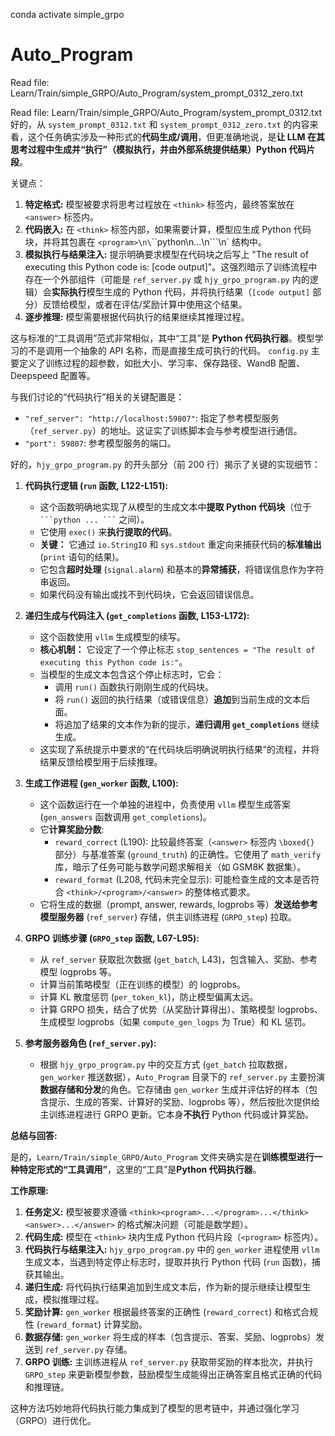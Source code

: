 conda activate simple_grpo


# Auto_Program
Read file: Learn/Train/simple_GRPO/Auto_Program/system_prompt_0312_zero.txt

Read file: Learn/Train/simple_GRPO/Auto_Program/system_prompt_0312.txt
好的，从 `system_prompt_0312.txt` 和 `system_prompt_0312_zero.txt` 的内容来看，这个任务确实涉及一种形式的**代码生成/调用**，但更准确地说，是**让 LLM 在其思考过程中生成并“执行”（模拟执行，并由外部系统提供结果）Python 代码片段**。

关键点：

1.  **特定格式:** 模型被要求将思考过程放在 `<think>` 标签内，最终答案放在 `<answer>` 标签内。
2.  **代码嵌入:** 在 `<think>` 标签内部，如果需要计算，模型应生成 Python 代码块，并将其包裹在 `<program>\n\`\`\`python\n...\n\`\`\`\n</program>` 结构中。
3.  **模拟执行与结果注入:** 提示明确要求模型在代码块之后写上 "The result of executing this Python code is: \[code output]"。这强烈暗示了训练流程中存在一个外部组件（可能是 `ref_server.py` 或 `hjy_grpo_program.py` 内的逻辑）会**实际执行**模型生成的 Python 代码，并将执行结果（`[code output]` 部分）反馈给模型，或者在评估/奖励计算中使用这个结果。
4.  **逐步推理:** 模型需要根据代码执行的结果继续其推理过程。

这与标准的“工具调用”范式非常相似，其中“工具”是 **Python 代码执行器**。模型学习的不是调用一个抽象的 API 名称，而是直接生成可执行的代码。
`config.py` 主要定义了训练过程的超参数，如批大小、学习率、保存路径、WandB 配置、Deepspeed 配置等。

与我们讨论的“代码执行”相关的关键配置是：

*   `"ref_server": "http://localhost:59807"`: 指定了参考模型服务（`ref_server.py`）的地址。这证实了训练脚本会与参考模型进行通信。
*   `"port": 59807`: 参考模型服务的端口。

好的，`hjy_grpo_program.py` 的开头部分（前 200 行）揭示了关键的实现细节：

1.  **代码执行逻辑 (`run` 函数, L122-L151):**
    *   这个函数明确地实现了从模型的生成文本中**提取 Python 代码块**（位于 ` ```python ... ``` ` 之间）。
    *   它使用 `exec()` 来**执行提取的代码**。
    *   **关键：** 它通过 `io.StringIO` 和 `sys.stdout` 重定向来捕获代码的**标准输出** (`print` 语句的结果)。
    *   它包含**超时处理** (`signal.alarm`) 和基本的**异常捕获**，将错误信息作为字符串返回。
    *   如果代码没有输出或找不到代码块，它会返回错误信息。

2.  **递归生成与代码注入 (`get_completions` 函数, L153-L172):**
    *   这个函数使用 `vllm` 生成模型的续写。
    *   **核心机制：** 它设定了一个停止标志 `stop_sentences = "The result of executing this Python code is:"`。
    *   当模型的生成文本包含这个停止标志时，它会：
        *   调用 `run()` 函数执行刚刚生成的代码块。
        *   将 `run()` 返回的执行结果（或错误信息）**追加**到当前生成的文本后面。
        *   将追加了结果的文本作为新的提示，**递归调用 `get_completions`** 继续生成。
    *   这实现了系统提示中要求的“在代码块后明确说明执行结果”的流程，并将结果反馈给模型用于后续推理。

3.  **生成工作进程 (`gen_worker` 函数, L100):**
    *   这个函数运行在一个单独的进程中，负责使用 `vllm` 模型生成答案 (`gen_answers` 函数调用 `get_completions`)。
    *   它**计算奖励分数**:
        *   `reward_correct` (L190): 比较最终答案（`<answer>` 标签内 `\boxed{}` 部分）与基准答案 (`ground_truth`) 的正确性。它使用了 `math_verify` 库，暗示了任务可能与数学问题求解相关（如 GSM8K 数据集）。
        *   `reward_format` (L208, 代码未完全显示): 可能检查生成的文本是否符合 `<think>/<program>/<answer>` 的整体格式要求。
    *   它将生成的数据（prompt, answer, rewards, logprobs 等）**发送给参考模型服务器** (`ref_server`) 存储，供主训练进程 (`GRPO_step`) 拉取。

4.  **GRPO 训练步骤 (`GRPO_step` 函数, L67-L95):**
    *   从 `ref_server` 获取批次数据 (`get_batch`, L43)，包含输入、奖励、参考模型 logprobs 等。
    *   计算当前策略模型（正在训练的模型）的 logprobs。
    *   计算 KL 散度惩罚 (`per_token_kl`)，防止模型偏离太远。
    *   计算 GRPO 损失，结合了优势（从奖励计算得出）、策略模型 logprobs、生成模型 logprobs（如果 `compute_gen_logps` 为 True）和 KL 惩罚。

5.  **参考服务器角色 (`ref_server.py`):**
    *   根据 `hjy_grpo_program.py` 中的交互方式 (`get_batch` 拉取数据，`gen_worker` 推送数据），`Auto_Program` 目录下的 `ref_server.py` 主要扮演**数据存储和分发**的角色。它存储由 `gen_worker` 生成并评估好的样本（包含提示、生成的答案、计算好的奖励、logprobs 等），然后按批次提供给主训练进程进行 GRPO 更新。它本身**不执行** Python 代码或计算奖励。

**总结与回答:**

是的，`Learn/Train/simple_GRPO/Auto_Program` 文件夹确实是在**训练模型进行一种特定形式的“工具调用”**，这里的“工具”是**Python 代码执行器**。

**工作原理:**

1.  **任务定义:** 模型被要求遵循 `<think><program>...</program>...</think><answer>...</answer>` 的格式解决问题（可能是数学题）。
2.  **代码生成:** 模型在 `<think>` 块内生成 Python 代码片段（`<program>` 标签内）。
3.  **代码执行与结果注入:** `hjy_grpo_program.py` 中的 `gen_worker` 进程使用 `vllm` 生成文本，当遇到特定停止标志时，提取并执行 Python 代码 (`run` 函数)，捕获其输出。
4.  **递归生成:** 将代码执行结果追加到生成文本后，作为新的提示继续让模型生成，模拟推理过程。
5.  **奖励计算:** `gen_worker` 根据最终答案的正确性 (`reward_correct`) 和格式合规性 (`reward_format`) 计算奖励。
6.  **数据存储:** `gen_worker` 将生成的样本（包含提示、答案、奖励、logprobs）发送到 `ref_server.py` 存储。
7.  **GRPO 训练:** 主训练进程从 `ref_server.py` 获取带奖励的样本批次，并执行 `GRPO_step` 来更新模型参数，鼓励模型生成能得出正确答案且格式正确的代码和推理链。

这种方法巧妙地将代码执行能力集成到了模型的思考链中，并通过强化学习（GRPO）进行优化。
